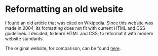 # Reformatting an old website

I found an old article that was cited on Wikipedia. Since this website was made
in 2004, its formatting does not fit with current HTML and CSS guidelines.
I decided, to learn HTML and CSS, to reformat it with modern website standards.

The original website, for comparison, can be found
[here](http://number-none.com/product/Understanding%20Slerp,%20Then%20Not%20Using%20It/).
